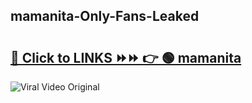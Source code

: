 
 ## mamanita-Only-Fans-Leaked

# <h2><a href="https://clipsfans.com/mamanita&ref=git">🔗 Click to LINKS ⏩⏩ 👉 🟢 mamanita </a></h2>

<a href="https://clipsfans.com/mamanita&ref=git" rel="nofollow" data-target="animated-image.originalLink"><img src="https://i.ibb.co.com/xMMVF88/686577567.gif" alt="Viral Video Original" style="max-width: 100%; display: inline-block;" data-target="animated-image.originalImage"></a>
